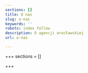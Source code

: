```yaml
---
sections: []
title: O nas
slug: o-nas
keywords: ''
robots: index follow
description: O agencji wrocławskiej
url: o-nas

---
```

+++
sections = []

+++